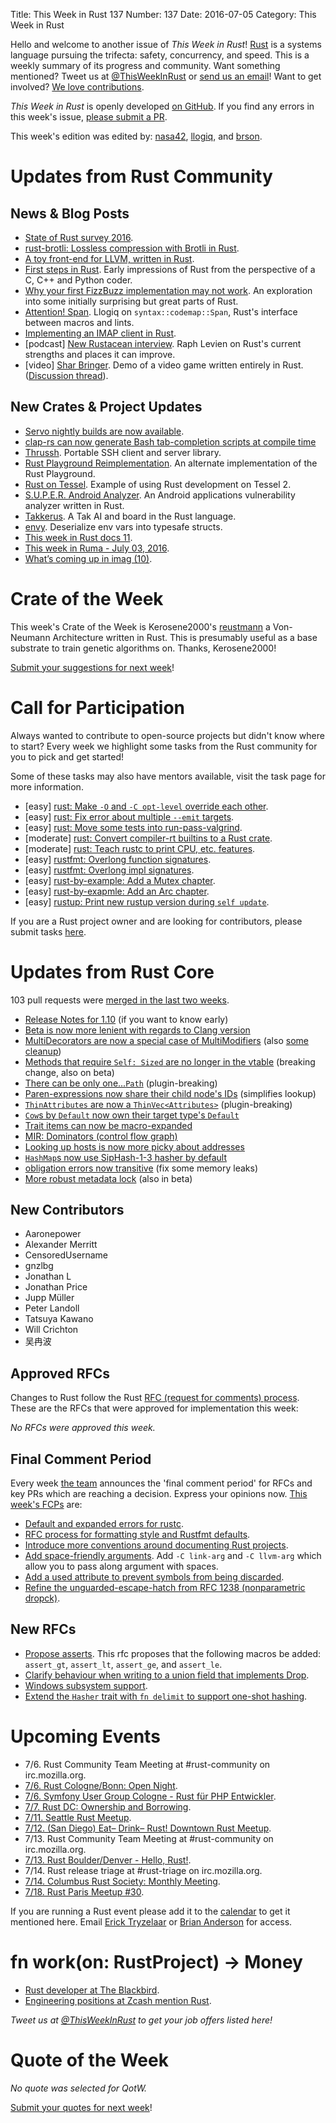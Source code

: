 Title: This Week in Rust 137
Number: 137
Date: 2016-07-05
Category: This Week in Rust

Hello and welcome to another issue of *This Week in Rust*!
[Rust](http://rust-lang.org) is a systems language pursuing the trifecta:
safety, concurrency, and speed. This is a weekly summary of its progress and
community. Want something mentioned? Tweet us at [@ThisWeekInRust](https://twitter.com/ThisWeekInRust) or [send us an
email](mailto:corey@octayn.net?subject=This%20Week%20in%20Rust%20Suggestion)!
Want to get involved? [We love
contributions](https://github.com/rust-lang/rust/blob/master/CONTRIBUTING.md).

*This Week in Rust* is openly developed [on GitHub](https://github.com/cmr/this-week-in-rust).
If you find any errors in this week's issue, [please submit a PR](https://github.com/cmr/this-week-in-rust/pulls).

This week's edition was edited by: [nasa42](https://github.com/nasa42), [llogiq](https://github.com/llogiq), and [brson](https://github.com/brson).

# Updates from Rust Community

## News & Blog Posts

* [State of Rust survey 2016](http://blog.rust-lang.org/2016/06/30/State-of-Rust-Survey-2016.html).
* [rust-brotli: Lossless compression with Brotli in Rust](https://blogs.dropbox.com/tech/2016/06/lossless-compression-with-brotli/).
* [A toy front-end for LLVM, written in Rust](http://blog.ulysse.io/2016/07/03/llvm-getting-started.html).
* [First steps in Rust](https://floooh.github.io/2016/06/27/first-steps-in-rust.html). Early impressions of Rust from the perspective of a C, C++ and Python coder.
* [Why your first FizzBuzz implementation may not work](https://chrismorgan.info/blog/rust-fizzbuzz.html). An exploration into some initially surprising but great parts of Rust.
* [Attention! Span](https://llogiq.github.io/2016/06/28/span.html). Llogiq on `syntax::codemap::Span`, Rust's interface between macros and lints.
* [Implementing an IMAP client in Rust](https://insanitybit.github.io/2016/06/28/implementing-an-imap-client-in-rust).
* [podcast] [New Rustacean interview](http://www.newrustacean.com/show_notes/interview/_2/part_2/). Raph Levien on Rust's current strengths and places it can improve.
* [video] [Shar Bringer](https://www.youtube.com/watch?v=40DGf1eKb_Y). Demo of a video game written entirely in Rust. ([Discussion thread](https://www.reddit.com/r/rust_gamedev/comments/4qlftu/look_our_game_writen_entirely_in_rust/)).

## New Crates & Project Updates

* [Servo nightly builds are now available](https://blog.servo.org/2016/06/30/servo-nightlies/).
* [clap-rs can now generate Bash tab-completion scripts at compile time](https://kbknapp.github.io/clap-rs/clap/struct.App.html#method.gen_completions)
* [Thrussh](https://pijul.org/thrussh/). Portable SSH client and server library.
* [Rust Playground Reimplementation](https://github.com/integer32llc/rust-playground). An alternate implementation of the Rust Playground.
* [Rust on Tessel](https://github.com/tessel/tessel-rust). Example of using Rust development on Tessel 2.
* [S.U.P.E.R. Android Analyzer](https://github.com/Razican/super). An Android applications vulnerability analyzer written in Rust.
* [Takkerus](https://github.com/cdbfoster/takkerus). A Tak AI and board in the Rust language.
* [envy](https://github.com/softprops/envy). Deserialize env vars into typesafe structs.
* [This week in Rust docs 11](https://guillaumegomez.github.io/this-week-in-rust-docs/blog/this-week-in-rust-docs-11).
* [This week in Ruma - July 03, 2016](https://www.ruma.io/news/this-week-in-ruma-2016-07-03/).
* [What’s coming up in imag (10)](http://beyermatthias.de/blog/2016/06/30/what-s-coming-up-in-imag-10/).

# Crate of the Week

This week's Crate of the Week is Kerosene2000's [reustmann](https://crates.io/crates/reustmann) a Von-Neumann Architecture written in Rust.
This is presumably useful as a base substrate to train genetic algorithms on. Thanks, Kerosene2000!

[Submit your suggestions for next week][submit_crate]!

[submit_crate]: https://users.rust-lang.org/t/crate-of-the-week/2704

# Call for Participation

Always wanted to contribute to open-source projects but didn't know where to start?
Every week we highlight some tasks from the Rust community for you to pick and get started!

Some of these tasks may also have mentors available, visit the task page for more information.

* [easy] [rust: Make `-O` and `-C opt-level` override each other](https://github.com/rust-lang/rust/issues/7493#issuecomment-228892615).
* [easy] [rust: Fix error about multiple `--emit` targets](https://github.com/rust-lang/rust/issues/20130#issuecomment-228900232).
* [easy] [rust: Move some tests into run-pass-valgrind](https://github.com/rust-lang/rust/issues/21696).
* [moderate] [rust: Convert compiler-rt builtins to a Rust crate](https://github.com/rust-lang/rust/issues/34400#issuecomment-230059689).
* [moderate] [rust: Teach rustc to print CPU, etc. features](https://github.com/rust-lang/rust/issues/30961#issuecomment-228905399).
* [easy] [rustfmt: Overlong function signatures](https://github.com/rust-lang-nursery/rustfmt/issues/1049).
* [easy] [rustfmt: Overlong impl signatures](https://github.com/rust-lang-nursery/rustfmt/issues/1048).
* [easy] [rust-by-example: Add a Mutex chapter](https://github.com/rust-lang/rust-by-example/issues/105).
* [easy] [rust-by-exapmle: Add an Arc chapter](https://github.com/rust-lang/rust-by-example/issues/104).
* [easy] [rustup: Print new rustup version during `self update`](https://github.com/rust-lang-nursery/rustup.rs/issues/542).

If you are a Rust project owner and are looking for contributors, please submit tasks [here][guidelines].

[guidelines]: https://users.rust-lang.org/t/twir-call-for-participation/4821

# Updates from Rust Core

103 pull requests were [merged in the last two weeks][merged].

[merged]: https://github.com/issues?q=is%3Apr+org%3Arust-lang+is%3Amerged+merged%3A2016-06-27..2016-07-04

* [Release Notes for 1.10](https://github.com/rust-lang/rust/pull/34591) (if you want to know early)
* [Beta is now more lenient with regards to Clang version](https://github.com/rust-lang/rust/pull/34589)
* [MultiDecorators are now a special case of MultiModifiers](https://github.com/rust-lang/rust/pull/34446)
  (also [some](https://github.com/rust-lang/rust/pull/33943) [cleanup](https://github.com/rust-lang/rust/pull/34459))
* [Methods that require `Self: Sized` are no longer in the vtable](https://github.com/rust-lang/rust/pull/34419) (breaking change, also on beta)
* [There can be only one...`Path`](https://github.com/rust-lang/rust/pull/34368) (plugin-breaking)
* [Paren-expressions now share their child node's IDs](https://github.com/rust-lang/rust/pull/34355) (simplifies lookup)
* [`ThinAttributes` are now a `ThinVec<Attributes>`](https://github.com/rust-lang/rust/pull/34339) (plugin-breaking)
* [`Cow`s by `Default` now own their target type's `Default`](https://github.com/rust-lang/rust/pull/34305)
* [Trait items can now be macro-expanded](https://github.com/rust-lang/rust/pull/34213)
* [MIR: Dominators (control flow graph)](https://github.com/rust-lang/rust/pull/34169)
* [Looking up hosts is now more picky about addresses](https://github.com/rust-lang/rust/pull/34067)
* [`HashMap`s now use SipHash-1-3 hasher by default](https://github.com/rust-lang/rust/pull/33940)
* [obligation errors now transitive](https://github.com/rust-lang/rust/pull/34605) (fix some memory leaks)
* [More robust metadata lock](https://github.com/rust-lang/rust/pull/34604) (also in beta)

## New Contributors

* Aaronepower
* Alexander Merritt
* CensoredUsername
* gnzlbg
* Jonathan L
* Jonathan Price
* Jupp Müller
* Peter Landoll
* Tatsuya Kawano
* Will Crichton
* 吴冉波

## Approved RFCs

Changes to Rust follow the Rust [RFC (request for comments)
process](https://github.com/rust-lang/rfcs#rust-rfcs). These
are the RFCs that were approved for implementation this week:

*No RFCs were approved this week.*

## Final Comment Period

Every week [the team](https://www.rust-lang.org/team.html) announces the
'final comment period' for RFCs and key PRs which are reaching a
decision. Express your opinions now. [This week's FCPs][fcp] are:

[fcp]: https://github.com/rust-lang/rfcs/labels/final-comment-period

* [Default and expanded errors for rustc](https://github.com/rust-lang/rfcs/pull/1644).
* [RFC process for formatting style and Rustfmt defaults](https://github.com/rust-lang/rfcs/pull/1607).
* [Introduce more conventions around documenting Rust projects](https://github.com/rust-lang/rfcs/pull/1574).
* [Add space-friendly arguments](https://github.com/rust-lang/rfcs/pull/1509). Add `-C link-arg` and `-C llvm-arg` which allow you to pass along argument with spaces.
* [Add a used attribute to prevent symbols from being discarded](https://github.com/rust-lang/rfcs/pull/1459).
* [Refine the unguarded-escape-hatch from RFC 1238 (nonparametric dropck)](https://github.com/rust-lang/rfcs/pull/1327).

## New RFCs

* [Propose asserts](https://github.com/rust-lang/rfcs/pull/1662). This rfc proposes that the following macros be added: `assert_gt`, `assert_lt`, `assert_ge`, and `assert_le`.
* [Clarify behaviour when writing to a union field that implements Drop](https://github.com/rust-lang/rfcs/pull/1663).
* [Windows subsystem support](https://github.com/rust-lang/rfcs/pull/1665).
* [Extend the `Hasher` trait with `fn delimit` to support one-shot hashing](https://github.com/rust-lang/rfcs/pull/1666).

# Upcoming Events

* 7/6. Rust Community Team Meeting at #rust-community on irc.mozilla.org.
* [7/6. Rust Cologne/Bonn: Open Night](http://www.meetup.com/Rust-Cologne-Bonn/events/232274957/).
* [7/6. Symfony User Group Cologne - Rust für PHP Entwickler](http://www.meetup.com/sfugcgn/events/232051942/?eventId=232051942).
* [7/7. Rust DC: Ownership and Borrowing](http://www.meetup.com/RustDC/events/231562147/).
* [7/11. Seattle Rust Meetup](https://www.eventbrite.com/e/mozilla-rust-seattle-meetup-tickets-12222326307?aff=erelexporg).
* [7/12. (San Diego) Eat– Drink– Rust! Downtown Rust Meetup](http://www.meetup.com/San-Diego-Rust/events/232039818/).
* 7/13. Rust Community Team Meeting at #rust-community on irc.mozilla.org.
* [7/13. Rust Boulder/Denver - Hello, Rust!](http://www.meetup.com/Rust-Boulder-Denver/events/232328647/).
* 7/14. Rust release triage at #rust-triage on irc.mozilla.org.
* [7/14. Columbus Rust Society: Monthly Meeting](http://www.meetup.com/columbus-rs/events/231678481/).
* [7/18. Rust Paris Meetup #30](http://www.meetup.com/Rust-Paris/events/230111506/).

If you are running a Rust event please add it to the [calendar] to get
it mentioned here. Email [Erick Tryzelaar][erickt] or [Brian
Anderson][brson] for access.

[calendar]: https://www.google.com/calendar/embed?src=apd9vmbc22egenmtu5l6c5jbfc%40group.calendar.google.com
[erickt]: mailto:erick.tryzelaar@gmail.com
[brson]: mailto:banderson@mozilla.com

# fn work(on: RustProject) -> Money

* [Rust developer at The Blackbird](https://rust.jobboard.io/jobs/394482-rust-developer-at-the-blackbird).
* [Engineering positions at Zcash mention Rust](https://z.cash/blog/hiring.html).

*Tweet us at [@ThisWeekInRust](https://twitter.com/ThisWeekInRust) to get your job offers listed here!*

# Quote of the Week

*No quote was selected for QotW.*

[Submit your quotes for next week][submit]!

[submit]: http://users.rust-lang.org/t/twir-quote-of-the-week/328

